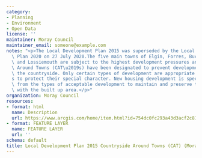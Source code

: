 ```yaml
---
category:
- Planning
- Environment
- Open Data
license: ''
maintainer: Moray Council
maintainer_email: someone@example.com
notes: "<p>The Local Development Plan 2015 was superseded by the Local Development\
  \ Plan 2020 on 27 July 2020.The five main towns of Elgin, Forres, Buckie, Keith\
  \ and Lossiemouth are subject to the highest development pressures and Countryside\
  \ Around Towns (CAT\u2019s) have been designated to prevent development sprawl into\
  \ the countryside. Only certain types of development are appropriate within CAT\u2019\
  s to protect their special character. New housing development is specifically excluded\
  \ from the types of acceptable development to maintain and preserve the distinction\
  \ with the built up area.</p>"
organization: Moray Council
resources:
- format: html
  name: Description
  url: https://www.arcgis.com/home/item.html?id=754dc0fc293a43d3acf2c81f2a8bc705
- format: FEATURE LAYER
  name: FEATURE LAYER
  url: ''
schema: default
title: Local Development Plan 2015 Countryside Around Towns (CAT) (Moray)
---
```

